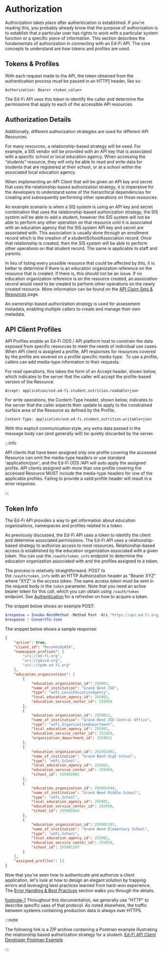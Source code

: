 # Authorization

Authorization takes place after authentication is established. If you're reading
this, you probably already know that the purpose of authorization is to
establish that a particular user has rights to work with a particular system
function or a specific piece of information. This section describes the
fundamentals of authorization in connecting with an Ed-Fi API. The core concepts
to understand are how tokens and profiles are used.

## Tokens & Profiles

With each request made to the API, the token obtained from the authentication
process must be passed in an
HTTP[1](https://edfi.atlassian.net/wiki/pages/resumedraft.action?draftId=23299377#Authorization-footnote-1)
header, like so:

```text
Authorization: Bearer <token_value>
```

The Ed-Fi API uses this token to identify the caller and determine the
permissions that apply to each of the accessible API resources.

## Authorization Details

Additionally, different authorization strategies are used for different API
Resources.

For many resources, a relationship-based strategy will be used. For example, a
SIS vendor will be provided with an API key that is associated with a specific
school or local education agency. When accessing the “students” resource, they
will only be able to read and write data for students that are registered at
their school, or at a school within the associated local education agency.

When implementing an API Client that will be given an API key and secret that
uses the relationship-based authorization strategy, it is imperative for the
developers to understand some of the hierarchical dependencies for creating and
subsequently performing other operations on those resources.

An example scenario is when a SIS system is using an API key and secret
combination that uses the relationship-based authorization strategy, the SIS
system will be able to add a student, however the SIS system will not be able to
perform any other operation on that resource until it is associated with an
education agency that the SIS system API key and secret are associated with.
This association is usually done through an enrollment record which is the
creation of a studentSchoolAssociation record. Once that relationship is
created, then the SIS system will be able to perform other operations on that
student record. The same is applicable to staff and parents.

In lieu of listing every possible resource that could be affected by this, it is
better to determine if there is an education organization reference on the
resource that is created. If there is, this should not be an issue. If no
education organization reference is on the resource created, an association
record would need to be created to perform other operations on the newly created
resource. More information can be found on the [API Claim Sets &
Resources](../platform-dev-guide/security/api-claim-sets-resources.md)
page.

An ownership-based authorization strategy is used for assessment metadata,
enabling multiple callers to create and manage their own metadata.

## API Client Profiles

API Profiles enable an Ed-Fi ODS / API platform host to constrain the data
exposed from specific resources to meet the needs of individual use cases. When
API client is assigned a profile, API responses for resources covered by the
profile are severed on a profile specific media-type.  To use a profile, callers
can add media-type information to their requests.

For read operations, this takes the form of an Accept header, shown below, which
indicates to the server that the caller will accept the profile-based version of
the Resource.

```text
Accept: application/vnd.ed-fi.student.nutrition.readable+json
```

For write operations, the Content-Type header, shown below, indicates to the
server that the caller expects their update to apply to the constrained surface
area of the Resource as defined by the Profile.

```text
Content-Type: application/vnd.ed-fi.student.nutrition.writable+json
```

With this explicit communication style, any extra data passed in the message
body can (and generally will) be quietly discarded by the server.

:::info

API clients that have been assigned only one profile covering the
accessed Resource can omit the media-type headers or use standard
'application/json', and the Ed-Fi ODS /API will auto apply the assigned
profile. API clients assigned with more than one profile covering the accessed
Resource MUST include the media-type headers for one of the applicable
profiles. Failing to provide a valid profile header will result in a error
response.

:::

## Token Info

The Ed-Fi API provides a way to get information about education organizations,
namespaces and profiles related to a token.

As previously discussed, the Ed-Fi API uses a token to identify the client and
determine associated permissions. The Ed-Fi API uses a relationship-based
strategy to authorize access to most resources. Relationship-based access is
established by the education organization associated with a given token. You can
use the `/oauth/token_info` endpoint to determine the education organization
associated with and the profiles assigned to a token.

The process is relatively straightforward. POST to the `/oauth/token_info` with
an HTTP Authorization header as "Bearer XYZ" where "XYZ" is the access token.
The same access token must be sent in the request body in the `token` parameter.
Note that you need an active bearer token for this call, which you can obtain
using `/oauth/token` endpoint.
See [Authentication](../api-client-developers-guide/authentication.md) for a
refresher on how to acquire a token.

The snippet below shows an example POST:

```powershell
$response = Invoke-RestMethod -Method Post -Uri "https://api.ed-fi.org/v7.2/api/oauth/token_info" -Headers @{ "Authorization" = "Bearer 385432d854194fd5bb09fe08092353b5"} -Body @{ "token" = "385432d854194fd5bb09fe08092353b5"; }
$response | ConvertTo-Json
```

The snippet below shows a sample response:

```json
{
    "active": true,
    "client_id": "RvcohKz9zHI4",
    "namespace_prefixes": [
        "uri://ed-fi.org",
        "uri://gbisd.org",
        "uri://tpdm.ed-fi.org"
    ],
    "education_organizations": [
        {
            "education_organization_id": 255901,
            "name_of_institution": "Grand Bend ISD",
            "type": "edfi.LocalEducationAgency",
            "local_education_agency_id": 255901,
            "education_service_center_id": 255950
        },
        {
            "education_organization_id": 2559011,
            "name_of_institution": "Grand Bend ISD Central Office",
            "type": "edfi.OrganizationDepartment",
            "local_education_agency_id": 255901,
            "education_service_center_id": 255950,
            "organization_department_id": 2559011
        },
        {
            "education_organization_id": 255901001,
            "name_of_institution": "Grand Bend High School",
            "type": "edfi.School",
            "local_education_agency_id": 255901,
            "education_service_center_id": 255950,
            "school_id": 255901001
        },
        {
            "education_organization_id": 255901044,
            "name_of_institution": "Grand Bend Middle School",
            "type": "edfi.School",
            "local_education_agency_id": 255901,
            "education_service_center_id": 255950,
            "school_id": 255901044
        },
        {
            "education_organization_id": 255901107,
            "name_of_institution": "Grand Bend Elementary School",
            "type": "edfi.School",
            "local_education_agency_id": 255901,
            "education_service_center_id": 255950,
            "school_id": 255901107
        }
    ],
    "assigned_profiles": []
}
```

Now that you've seen how to authenticate and authorize a client application,
let's look at how to design an elegant solution by trapping errors and
leveraging best practices learned from hard-won experience. The [Error Handling
& Best
Practices](./error-handling-best-practices.md)
section walks you through the details.

[footnote-1](https://edfi.atlassian.net/wiki/spaces/ODSAPIS3V72/pages/23299377/Authorization#Authorization-footnote-1) Throughout
this documentation, we generally use "HTTP" to describe specific uses of that
protocol. As noted elsewhere, the traffic between systems containing production
data is always over HTTPS.

:::note

The following link is a ZIP archive containing a Postman example
illustrating the relationship based authorization strategy for a student.
[Ed-Fi API Client Developer Postman
Example](https://edfi.atlassian.net/wiki/download/attachments/20480666/Ed-Fi%20API%20Client%20Developer%20Postman%20Example.zip?version=3&modificationDate=1527887971107&api=v2&download=true)

:::
